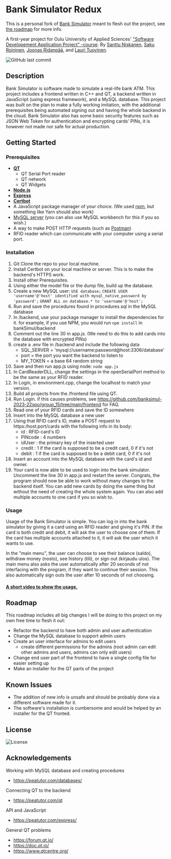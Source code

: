 # Bank Simulator Redux

This is a personal fork of [Bank Simulator](https://github.com/SakRoi/Bank_Simulator) meant to flesh out the project, see [the roadmap](#roadmap) for more info.

A first-year project for Oulu University of Applied Sciences' ["Software Developement Application Project" -course](https://www.oamk.fi/opinto-opas/en/content-of-studies/curricula?koulutus=tvt2023k-ohj&lk=k2023&alasivu=opintojakso&kieli=en&oj=IN00CS90_en). By [Santtu Niskanen](https://github.com/santtuniskanen), [Saku Roininen](https://github.com/SakRoi), [Joonas Ridanpää](https://github.com/JnsRdnp), and [Lauri Tuovinen](https://github.com/LauriTuovinen).

![GitHub last commit](https://img.shields.io/github/last-commit/SakRoi/Bank_Simulator) 

## Description

Bank Simulator is software made to simulate a real-life bank ATM. This project includes a frontend written in C++ and QT, a backend written in JavaScript (using express framework), and a MySQL database. 
This project was built on the plan to make a fully working imitation, with the additional prerequisites being automated signing out and having the whole backend in the cloud.
Bank Simulator also has some basic security features such as JSON Web Token for authentication and encrypting cards' PINs, it is however not made nor safe for actual production.

## Getting Started

### Prerequisites

- [**QT**](https://www.qt.io/download-open-source)
    - QT Serial Port reader
    - QT network
    - QT Widgets
- [**Node.js**](https://nodejs.org/en)
- [**Express**](https://expressjs.com/)
- [**Certbot**](https://certbot.eff.org/)
- A JavaScript package manager of your choice. (We used [npm](https://www.npmjs.com/), but something like Yarn should also work)
- [MySQL server](https://dev.mysql.com/downloads/) (you can also use MySQL workbench for this if you so wish.)
- A way to make POST HTTP requests (such as [Postman](https://www.postman.com/))
- RFID reader which can communicate with your computer using a serial port.

### Installation

1. Git Clone the repo to your local machine.
2. Install Certbot on your local machine or server. This is to make the backend's HTTPS work.
3. Install other Prerequisites.
4. Using either the model file or the dump file, build up the database.
5. Create a new MySQL user:
    `USE database;`
    `CREATE USER 'username'@'host' identified with mysql_native_password by 'password';`
    `GRANT ALL on database.* to 'username'@'host';`
6. Run and save the procedures found in procedures.sql in the MySQL database
7. In /backend, use your package manager to install the dependencies for it.
    for example, if you use NPM, you would run `npm install` in bankSimul/backend
8. Comment out the line 30 in app.js. (We need to do this to add cards into the database with encrypted PINs)
9. create a .env file in /backend and include the following data
    * SQL_SERVER = 'mysql://username:password@host:3306/database'
    * port = the port you want the backend to listen to
    * MY_TOKEN = a base 64 random string
10. Save and then run app.js using node: `node app.js`
11. In CardReaderDLL, change the settings in the openSerialPort method to be the same as your RFID reader.
12. In Login, in environment.cpp, change the localhost to match your version.
13. Build all projects from the /frontend file using QT.
14. Run Login.
    if this causes problems, see https://github.com/banksimul-2023-22spo/group_15/tree/main/frontend for FAQ.
15. Read one of your RFID cards and save the ID somewhere
16. Insert into the MySQL database a new user
17. Using that RFID card's ID, make a POST request to https:/host:port/cards with the following info in its body:
    * id : RFID-card's ID
    * PINcode : 4 numbers
    * idUser : the primary key of the inserted user
    * credit : 1 if the card is supposed to be a credit card, 0 if it's not
    * debit : 1 if the card is supposed to be a debit card, 0 if it's not
18. Insert an account into the MySQL database with the card's id and owner.
19. Your card is now able to be used to login into the bank simulator. Uncomment the line 30 in app.js and restart the server.
Congrats, the program should now be able to work without many changes to the backend itself. You can add new cards by doing the same thing but without the need of creating the whole system again. You can also add multiple accounts to one card if you so wish to.

### Usage

Usage of the Bank Simulator is simple. You can log in into the bank simulator by giving it a card using an RFID reader and giving it's PIN. If the card is both credit and debit, it will ask the user to choose one of them. If the card has multiple accounts attached to it, it will ask the user which it wants to use.

In the "main menu", the user can choose to see their balance (saldo), withdraw money (nosto), see history (tili), or sign out (kirjaudu ulos). The main menu also asks the user automatically after 20 seconds of not interfacing with the program, if they want to continue their session. This also automatically sign outs the user after 10 seconds of not choosing.

#### **[A short video to show the usage.](https://youtu.be/piatJRwadu4)**

## Roadmap

This roadmap includes all big changes I will be doing to this project on my own free time to flesh it out:
* Refactor the backend to have both admin and user authentication
* Change the MySQL database to support admin users
* Create an user interface for admins to edit users
    * create different permissions for the admins (root admin can edit other admins and users, admins can only edit users)
* Change end user part of the frontend to have a single config file for easier setting up
* Make an installer for the QT parts of the project

## Known Issues

* The addition of new info is unsafe and should be probably done via a different software made for it.
* The software's installation is cumbersome and would be helped by an installer for the QT fronted.

## License
![License](https://img.shields.io/github/license/SakRoi/Bank_Simulator)

## Acknowledgements

Working with MySQL database and creating procedures
- https://peatutor.com/databases/

Connecting QT to the backend
- https://peatutor.com/qt

API and JavaScript
- https://peatutor.com/express/

General QT problems
- https://forum.qt.io/
- https://doc.qt.io/
- https://www.qtcentre.org/